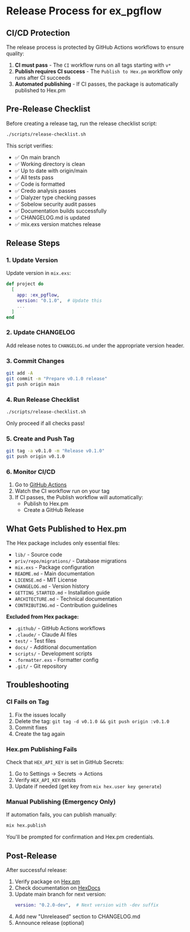 # Release Process for ex_pgflow

## CI/CD Protection

The release process is protected by GitHub Actions workflows to ensure quality:

1. **CI must pass** - The `CI` workflow runs on all tags starting with `v*`
2. **Publish requires CI success** - The `Publish to Hex.pm` workflow only runs after CI succeeds
3. **Automated publishing** - If CI passes, the package is automatically published to Hex.pm

## Pre-Release Checklist

Before creating a release tag, run the release checklist script:

```bash
./scripts/release-checklist.sh
```

This script verifies:
- ✅ On main branch
- ✅ Working directory is clean
- ✅ Up to date with origin/main
- ✅ All tests pass
- ✅ Code is formatted
- ✅ Credo analysis passes
- ✅ Dialyzer type checking passes
- ✅ Sobelow security audit passes
- ✅ Documentation builds successfully
- ✅ CHANGELOG.md is updated
- ✅ mix.exs version matches release

## Release Steps

### 1. Update Version

Update version in `mix.exs`:
```elixir
def project do
  [
    app: :ex_pgflow,
    version: "0.1.0",  # Update this
    ...
  ]
end
```

### 2. Update CHANGELOG

Add release notes to `CHANGELOG.md` under the appropriate version header.

### 3. Commit Changes

```bash
git add -A
git commit -m "Prepare v0.1.0 release"
git push origin main
```

### 4. Run Release Checklist

```bash
./scripts/release-checklist.sh
```

Only proceed if all checks pass!

### 5. Create and Push Tag

```bash
git tag -a v0.1.0 -m "Release v0.1.0"
git push origin v0.1.0
```

### 6. Monitor CI/CD

1. Go to [GitHub Actions](https://github.com/mikkihugo/ex_pgflow/actions)
2. Watch the CI workflow run on your tag
3. If CI passes, the Publish workflow will automatically:
   - Publish to Hex.pm
   - Create a GitHub Release

## What Gets Published to Hex.pm

The Hex package includes only essential files:
- `lib/` - Source code
- `priv/repo/migrations/` - Database migrations
- `mix.exs` - Package configuration
- `README.md` - Main documentation
- `LICENSE.md` - MIT License
- `CHANGELOG.md` - Version history
- `GETTING_STARTED.md` - Installation guide
- `ARCHITECTURE.md` - Technical documentation
- `CONTRIBUTING.md` - Contribution guidelines

**Excluded from Hex package:**
- `.github/` - GitHub Actions workflows
- `.claude/` - Claude AI files
- `test/` - Test files
- `docs/` - Additional documentation
- `scripts/` - Development scripts
- `.formatter.exs` - Formatter config
- `.git/` - Git repository

## Troubleshooting

### CI Fails on Tag

1. Fix the issues locally
2. Delete the tag: `git tag -d v0.1.0 && git push origin :v0.1.0`
3. Commit fixes
4. Create the tag again

### Hex.pm Publishing Fails

Check that `HEX_API_KEY` is set in GitHub Secrets:
1. Go to Settings → Secrets → Actions
2. Verify `HEX_API_KEY` exists
3. Update if needed (get key from `mix hex.user key generate`)

### Manual Publishing (Emergency Only)

If automation fails, you can publish manually:

```bash
mix hex.publish
```

You'll be prompted for confirmation and Hex.pm credentials.

## Post-Release

After successful release:

1. Verify package on [Hex.pm](https://hex.pm/packages/ex_pgflow)
2. Check documentation on [HexDocs](https://hexdocs.pm/ex_pgflow)
3. Update main branch for next version:
   ```elixir
   version: "0.2.0-dev",  # Next version with -dev suffix
   ```
4. Add new "Unreleased" section to CHANGELOG.md
5. Announce release (optional)